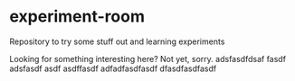 # experiment-room
Repository to try some stuff out and learning experiments

Looking for something interesting here? Not yet, sorry.
adsfasdfdsaf
fasdf
adsfasdf
asdf
asdffasdf
adfadfasdfasdf
dfasdfasdfasdf
